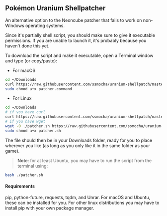 ## Pokémon Uranium Shellpatcher

An alternative option to the Neoncube patcher that fails to work on
non-Windows operating systems.

Since it's partially shell script, you should make sure to give it executable permissions.
If you are unable to launch it, it's probably because you haven't done this yet.

To download the script and make it executable, open a Terminal window and type (or copy/paste):

+ For macOS
```sh
cd ~/Downloads
curl https://raw.githubusercontent.com/ssmocha/uranium-shellpatch/master/patcher-start.sh > patcher.command
sudo chmod a+x patcher.command
```

+ For Linux
```sh
cd ~/Downloads
# if you have curl
curl https://raw.githubusercontent.com/ssmocha/uranium-shellpatch/master/patcher-start.sh > patcher.sh
# if you have wget
wget -O ./patcher.sh https://raw.githubusercontent.com/ssmocha/uranium-shellpatch/master/patcher-start.sh
sudo chmod a+x patcher.sh
```

The file should then be in your Downloads folder, ready for you to place
wherever you like (as long as you only like it in the same folder as your
game).
>**Note**: for at least Ubuntu, you may have to run the script from the terminal using:
```sh
bash ./patcher.sh
```

#### Requirements

pip, python-future, requests, tqdm, and Unrar. For macOS and Ubuntu, these can be installed for you.
For other linux distributions you may have to install pip with your own package
manager.
